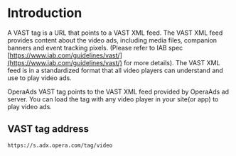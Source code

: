 # Introduction

A VAST tag is a URL that points to a VAST XML feed. The VAST XML feed provides content about the video ads, including media files, companion banners and event tracking pixels. (Please refer to IAB spec [https://www.iab.com/guidelines/vast/](https://www.iab.com/guidelines/vast/) for more details). The VAST XML feed is in a standardized format that all video players can understand and use to play video ads.

OperaAds VAST tag points to the VAST XML feed provided by OperaAds ad server. You can load the tag with any video player in your site(or app) to play video ads.

## VAST tag address

``` wiki
https://s.adx.opera.com/tag/video
```
